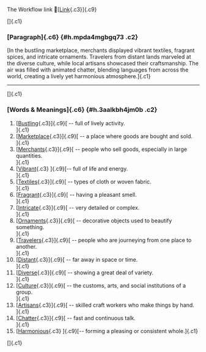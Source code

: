 The Workflow link
👏[[Link](https://www.google.com/url?q=http://www.google.com&sa=D&source=editors&ust=1757238779605213&usg=AOvVaw1fLR8Ci3OZdHKaWRxtcA5l){.c3}]{.c9}

[]{.c1}

### [Paragraph]{.c6} {#h.mpda4mgbgq73 .c2}

[In the bustling marketplace, merchants displayed vibrant textiles,
fragrant spices, and intricate ornaments. Travelers from distant lands
marveled at the diverse culture, while local artisans showcased their
craftsmanship. The air was filled with animated chatter, blending
languages from across the world, creating a lively yet harmonious
atmosphere.]{.c1}

------------------------------------------------------------------------

[]{.c1}

### [Words & Meanings]{.c6} {#h.3aalkbh4jm0b .c2}

1.  [[Bustling](https://www.google.com/url?q=http://www.google.com&sa=D&source=editors&ust=1757238779605904&usg=AOvVaw3SioSf28KBDNmd_RfZI0RT){.c3}]{.c9}[ --
    full of lively activity.\
    ]{.c1}
2.  [[Marketplace](https://www.google.com/url?q=http://www.google.com&sa=D&source=editors&ust=1757238779606079&usg=AOvVaw0iJzNJTxYP-gCTKwFPsNDk){.c3}]{.c9}[ --
    a place where goods are bought and sold.\
    ]{.c1}
3.  [[Merchants](https://www.google.com/url?q=http://www.google.com&sa=D&source=editors&ust=1757238779606229&usg=AOvVaw0vkJAj7Kyn55tcUrsofJZ3){.c3}]{.c9}[ --
    people who sell goods, especially in large quantities.\
    ]{.c1}
4.  [[Vibrant](https://www.google.com/url?q=http://www.google.com&sa=D&source=editors&ust=1757238779606377&usg=AOvVaw1_-DgE67rrR-OJSe5Que8H){.c3}
    ]{.c9}[-- full of life and energy.\
    ]{.c1}
5.  [[Textiles](https://www.google.com/url?q=http://www.google.com&sa=D&source=editors&ust=1757238779606550&usg=AOvVaw3701rmzGlHO1CFeDaJqYs6){.c3}]{.c9}[ --
    types of cloth or woven fabric.\
    ]{.c1}
6.  [[Fragrant](https://www.google.com/url?q=http://www.google.com&sa=D&source=editors&ust=1757238779606674&usg=AOvVaw0_ft_4aTizf6leGnyO-T-O){.c3}]{.c9}[ --
    having a pleasant smell.\
    ]{.c1}
7.  [[Intricate](https://www.google.com/url?q=http://www.google.com&sa=D&source=editors&ust=1757238779606832&usg=AOvVaw0LtmZA2IhBaNaTuQdhhS94){.c3}]{.c9}[ --
    very detailed or complex.\
    ]{.c1}
8.  [[Ornaments](https://www.google.com/url?q=http://www.google.com&sa=D&source=editors&ust=1757238779606989&usg=AOvVaw0ROHKeF6W9yg4bXPhJTsrc){.c3}]{.c9}[ --
    decorative objects used to beautify something.\
    ]{.c1}
9.  [[Travelers](https://www.google.com/url?q=http://www.google.com&sa=D&source=editors&ust=1757238779607143&usg=AOvVaw0Sn3qnrbDKWgIc7E8sKlIr){.c3}]{.c9}[ --
    people who are journeying from one place to another.\
    ]{.c1}
10. [[Distant](https://www.google.com/url?q=http://www.google.com&sa=D&source=editors&ust=1757238779607291&usg=AOvVaw3ugDIx6WYUgSDKQh_2prhA){.c3}]{.c9}[ --
    far away in space or time.\
    ]{.c1}
11. [[Diverse](https://www.google.com/url?q=http://www.google.com&sa=D&source=editors&ust=1757238779607397&usg=AOvVaw3xNUKeoz8a3cedMV8_aC0e){.c3}]{.c9}[ --
    showing a great deal of variety.\
    ]{.c1}
12. [[Culture](https://www.google.com/url?q=http://www.google.com&sa=D&source=editors&ust=1757238779607516&usg=AOvVaw2U784-c9YWJ9Mko_Uz8351){.c3}]{.c9}[ --
    the customs, arts, and social institutions of a group.\
    ]{.c1}
13. [[Artisans](https://www.google.com/url?q=http://www.google.com&sa=D&source=editors&ust=1757238779607677&usg=AOvVaw3gMB_5ufYY9riNSB1EXG5G){.c3}]{.c9}[ --
    skilled craft workers who make things by hand.\
    ]{.c1}
14. [[Chatter](https://www.google.com/url?q=http://www.google.com&sa=D&source=editors&ust=1757238779607815&usg=AOvVaw1VPiKSL5Dr_1Z65eCs4CAn){.c3}]{.c9}[ --
    fast and continuous talk.\
    ]{.c1}
15. [[Harmonious](https://www.google.com/url?q=http://www.google.com&sa=D&source=editors&ust=1757238779607924&usg=AOvVaw1YkFxOW6s4RlhdyYk_HbIN){.c3}
    ]{.c9}[-- forming a pleasing or consistent whole.]{.c1}

[]{.c1}
